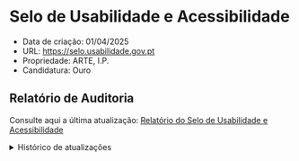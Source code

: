 # Selo de Usabilidade e Acessibilidade

- Data de criação: 01/04/2025
- URL: https://selo.usabilidade.gov.pt
- Propriedade: ARTE, I.P.
- Candidatura: Ouro
  
## Relatório de Auditoria

Consulte aqui a última atualização: [Relatório do Selo de Usabilidade e Acessibilidade](https://unidade-acesso.github.io/report_001/relatorio_report_001.html)

<details>
  <summary>Histórico de atualizações</summary>
  <ul aria-label="lista de relatórios já efetuados">
    <li><a href="https://unidade-acesso.github.io/report_001/12092025_report_001.html">(12/09/2025). Relatório do Selo de Usabilidade e Acessibilidade</li>
    <li><a href="https://unidade-acesso.github.io/report_001/30042025_report_001.html">(30/04/2025). Relatório do Selo de Usabilidade e Acessibilidade</li>
  </ul>
</details>
